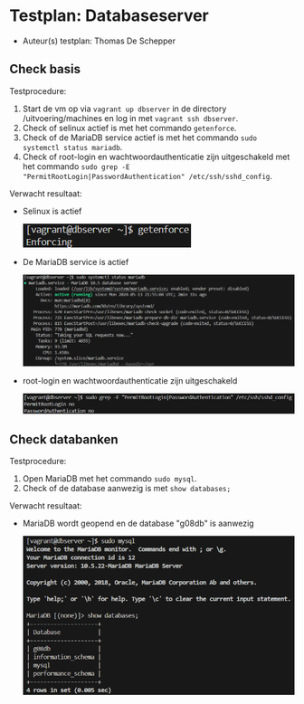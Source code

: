 # Testplan: Databaseserver

- Auteur(s) testplan: Thomas De Schepper

## Check basis

Testprocedure:

1. Start de vm op via `vagrant up dbserver` in de directory /uitvoering/machines en log in met `vagrant ssh dbserver`.
2. Check of selinux actief is met het commando `getenforce`.
3. Check of de MariaDB service actief is met het commando `sudo systemctl status mariadb`.
4. Check of root-login en wachtwoordauthenticatie zijn uitgeschakeld met het commando `sudo grep -E "PermitRootLogin|PasswordAuthentication" /etc/ssh/sshd_config`.

Verwacht resultaat:

- Selinux is actief

  ![selinux](./images/getenforce_db.png)

- De MariaDB service is actief

  ![mariadb](./images/mariadb_service.png)

- root-login en wachtwoordauthenticatie zijn uitgeschakeld

  ![sshd_config](./images/sshd_config.png)

## Check databanken

Testprocedure:

1. Open MariaDB met het commando `sudo mysql`.
2. Check of de database aanwezig is met `show databases;`

Verwacht resultaat:

- MariaDB wordt geopend en de database "g08db" is aanwezig

  ![g08db](./images/database_aanwezig.png)